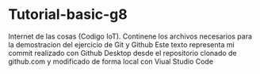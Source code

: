 # Tutorial-basic-g8
Internet de las cosas (Codigo IoT). Continene los archivos necesarios para la demostracion del ejercicio de Git y Github
Este texto representa mi commit realizado con Github Desktop desde el repositorio clonado de github.com y modificado de forma local con Viual Studio Code